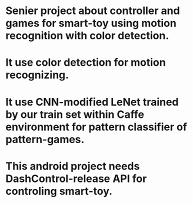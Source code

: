 # Senier project about controller and games for smart-toy using motion recognition with color detection.
# It use color detection for motion recognizing.
# It use CNN-modified LeNet trained by our train set within Caffe environment for pattern classifier of pattern-games. 
# This android project needs DashControl-release API for controling smart-toy.
